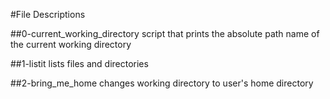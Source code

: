 #File Descriptions

##0-current_working_directory
script that prints the absolute path name of the current working directory

##1-listit
lists files and directories

##2-bring_me_home
changes working directory to user's home directory
